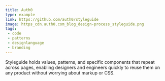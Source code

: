 ```yaml
---
title: Auth0
type: example
link: https://github.com/auth0/styleguide
image: https_cdn.auth0.com_blog_design-process_styleguide.png
tags:
 - code
 - patterns
 - designlanguage
 - branding
---
```


Styleguide holds values, patterns, and specific components that repeat across pages, enabling designers and engineers quickly to reuse them on any product without worrying about markup or CSS.
